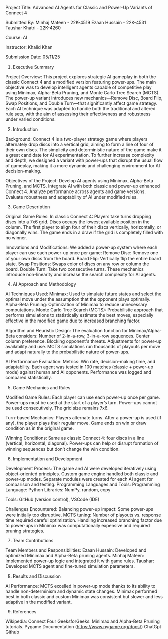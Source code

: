 Project Title:
Advanced AI Agents for Classic and Power-Up Variants of Connect 4

Submitted By:
Minhaj Mateen - 22K-4519
Ezaan Hussain - 22K-4531
Taushar Khatri - 22K-4260

Course:
AI

Instructor:
Khalid Khan

Submission Date:
05/11/25

1. Executive Summary

Project Overview:
This project explores strategic AI gameplay in both the classic Connect 4 and a modified version featuring power-ups. The main objective was to develop intelligent agents capable of competitive play using Minimax, Alpha-Beta Pruning, and Monte Carlo Tree Search (MCTS). The power-up variant introduces new mechanics—Remove Disc, Board Flip, Swap Positions, and Double Turn—that significantly affect game strategy. Each AI technique was adapted to handle both the traditional and altered rule sets, with the aim of assessing their effectiveness and robustness under varied conditions.

2. Introduction

Background:
Connect 4 is a two-player strategy game where players alternately drop discs into a vertical grid, aiming to form a line of four of their own discs. The simplicity and deterministic nature of the game make it a great candidate for AI experimentation. To further increase complexity and depth, we designed a variant with power-ups that disrupt the usual flow of gameplay, making it a more dynamic and challenging environment for AI decision-making.

Objectives of the Project:
Develop AI agents using Minimax, Alpha-Beta Pruning, and MCTS.
Integrate AI with both classic and power-up enhanced Connect 4.
Analyze performance across agents and game versions.
Evaluate robustness and adaptability of AI under modified rules.

3. Game Description

Original Game Rules:
In classic Connect 4:
Players take turns dropping discs into a 7x6 grid.
Discs occupy the lowest available position in the column.
The first player to align four of their discs vertically, horizontally, or diagonally wins.
The game ends in a draw if the grid is completely filled with no winner.

Innovations and Modifications:
We added a power-up system where each player can use each power-up once per game:
Remove Disc: Remove one of your own discs from the board.
Board Flip: Vertically flip the entire board state.
Swap Positions: Swaps color of discs on any row or column the board.
Double Turn: Take two consecutive turns.
These mechanics introduce non-linearity and increase the search complexity for AI agents.

4. AI Approach and Methodology

AI Techniques Used:
Minimax: Used to simulate future states and select the optimal move under the assumption that the opponent plays optimally.
Alpha-Beta Pruning: Optimization of Minimax to reduce unnecessary computations.
Monte Carlo Tree Search (MCTS): Probabilistic approach that performs simulations to statistically estimate the best moves, especially effective in the modified game due to increased branching factor.

Algorithm and Heuristic Design:
The evaluation function for Minimax/Alpha-Beta considers:
Number of 2-in-a-row, 3-in-a-row sequences.
Center column preference.
Blocking opponent's threats.
Adjustments for power-up availability and use.
MCTS simulations run thousands of playouts per move and adapt naturally to the probabilistic nature of power-ups.

AI Performance Evaluation:
Metrics: Win rate, decision-making time, and adaptability.
Each agent was tested in 100 matches (classic + power-up mode) against human and AI opponents.
Performance was logged and compared statistically.

5. Game Mechanics and Rules

Modified Game Rules:
Each player can use each power-up once per game.
Power-ups must be used at the start of a player’s turn.
Power-ups cannot be used consecutively.
The grid size remains 7x6.

Turn-based Mechanics:
Players alternate turns.
After a power-up is used (if any), the player plays their regular move.
Game ends on win or draw condition as in the original game.

Winning Conditions:
Same as classic Connect 4: four discs in a line (vertical, horizontal, diagonal).
Power-ups can help or disrupt formation of winning sequences but don’t change the win condition.

6. Implementation and Development

Development Process:
The game and AI were developed iteratively using object-oriented principles.
Custom game engine handled both classic and power-up modes.
Separate modules were created for each AI agent for comparison and testing.
Programming Languages and Tools:
Programming Language: Python
Libraries: NumPy, random, copy

Tools: GitHub (version control), VSCode (IDE)

Challenges Encountered:
Balancing power-up impact: Some power-ups were initially too disruptive.
MCTS tuning: Number of playouts vs. response time required careful optimization.
Handling increased branching factor due to power-ups in Minimax was computationally expensive and required pruning strategies.

7. Team Contributions

Team Members and Responsibilities:
Ezaan Hussain: Developed and optimized Minimax and Alpha-Beta pruning agents.
Minhaj Mateen: Implemented power-up logic and integrated it with game rules.
Taushar: Developed MCTS agent and fine-tuned simulation parameters.

8. Results and Discussion

AI Performance:
MCTS excelled in power-up mode thanks to its ability to handle non-determinism and dynamic state changes.
Minimax performed best in both classic and custom
Minimax was consistent but slower and less adaptive in the modified variant.

9. References

Wikipedia: Connect Four
GeeksforGeeks: Minimax and Alpha-Beta Pruning tutorials.
Pygame Documentation (https://www.pygame.org/docs/)
ChatGpt
Github
